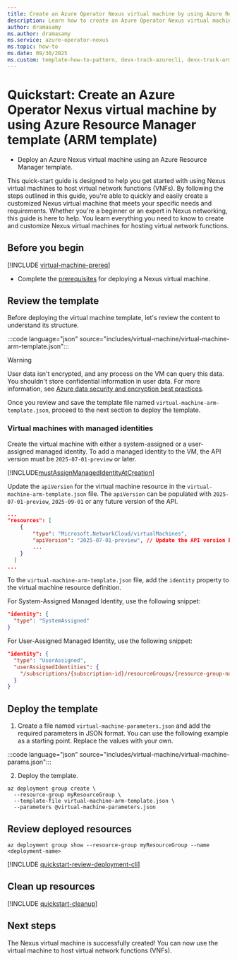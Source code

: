 ```yaml
---
title: Create an Azure Operator Nexus virtual machine by using Azure Resource Manager template (ARM template)
description: Learn how to create an Azure Operator Nexus virtual machine (VM) for virtual network function (VNF) workloads by using Azure Resource Manager template (ARM template).
author: dramasamy
ms.author: dramasamy
ms.service: azure-operator-nexus
ms.topic: how-to
ms.date: 09/30/2025
ms.custom: template-how-to-pattern, devx-track-azurecli, devx-track-arm-template
---
```


# Quickstart: Create an Azure Operator Nexus virtual machine by using Azure Resource Manager template (ARM template)

* Deploy an Azure Nexus virtual machine using an Azure Resource Manager template.

This quick-start guide is designed to help you get started with using Nexus virtual machines to host virtual network functions (VNFs).
By following the steps outlined in this guide, you're able to quickly and easily create a customized Nexus virtual machine that meets your specific needs and requirements.
Whether you're a beginner or an expert in Nexus networking, this guide is here to help.
You learn everything you need to know to create and customize Nexus virtual machines for hosting virtual network functions.

## Before you begin

[!INCLUDE [virtual-machine-prereq](./includes/virtual-machine/quickstart-prereq.md)]
* Complete the [prerequisites](./quickstarts-tenant-workload-prerequisites.md) for deploying a Nexus virtual machine.

## Review the template

Before deploying the virtual machine template, let's review the content to understand its structure.

:::code language="json" source="includes/virtual-machine/virtual-machine-arm-template.json":::

> [!WARNING]
> User data isn't encrypted, and any process on the VM can query this data.
> You shouldn't store confidential information in user data.
> For more information, see [Azure data security and encryption best practices](/azure/security/fundamentals/data-encryption-best-practices).

Once you review and save the template file named ```virtual-machine-arm-template.json```, proceed to the next section to deploy the template.

### Virtual machines with managed identities

Create the virtual machine with either a system-assigned or a user-assigned managed identity.
To add a managed identity to the VM, the API version must be `2025-07-01-preview` or later.

[!INCLUDE[mustAssignManagedIdentityAtCreation](./includes/virtual-machine/quickstart-managed-identity-important.md)]

Update the `apiVersion` for the virtual machine resource in the `virtual-machine-arm-template.json` file.
The `apiVersion` can be populated with `2025-07-01-preview`, `2025-09-01` or any future version of the API.

```json
...
"resources": [
    {
        "type": "Microsoft.NetworkCloud/virtualMachines",
        "apiVersion": "2025-07-01-preview", // Update the API version here
        ...
    }
  ]
...
```

To the `virtual-machine-arm-template.json` file, add the `identity` property to the virtual machine resource definition.

For System-Assigned Managed Identity, use the following snippet:

```json
"identity": {
  "type": "SystemAssigned"
}
```

For User-Assigned Managed Identity, use the following snippet:

```json
"identity": {
  "type": "UserAssigned",
  "userAssignedIdentities": {
    "/subscriptions/{subscription-id}/resourceGroups/{resource-group-name}/providers/Microsoft.ManagedIdentity/userAssignedIdentities/{identity-name}": {}
  }
}
```

## Deploy the template

1. Create a file named ```virtual-machine-parameters.json``` and add the required parameters in JSON format.
   You can use the following example as a starting point. Replace the values with your own.

:::code language="json" source="includes/virtual-machine/virtual-machine-params.json":::

2. Deploy the template.

```azurecli-interactive
az deployment group create \
  --resource-group myResourceGroup \
  --template-file virtual-machine-arm-template.json \
  --parameters @virtual-machine-parameters.json
```

## Review deployed resources

```azurecli-interactive
az deployment group show --resource-group myResourceGroup --name <deployment-name>
```

[!INCLUDE [quickstart-review-deployment-cli](./includes/virtual-machine/quickstart-review-deployment-cli.md)]

## Clean up resources

[!INCLUDE [quickstart-cleanup](./includes/virtual-machine/quickstart-cleanup-cli.md)]

## Next steps

The Nexus virtual machine is successfully created! You can now use the virtual machine to host virtual network functions (VNFs).